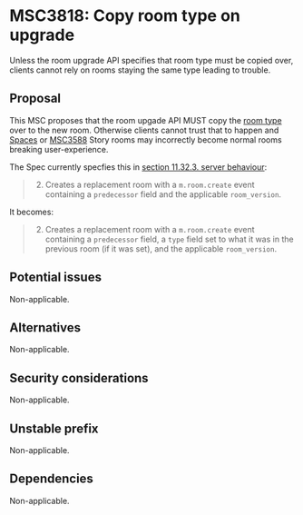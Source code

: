 # MSC3818: Copy room type on upgrade

Unless the room upgrade API specifies that room type must be copied over, clients cannot rely on
rooms staying the same type leading to trouble.


## Proposal

This MSC proposes that the room upgade API MUST copy the [room type](https://spec.matrix.org/latest/client-server-api/#types)
over to the new room. Otherwise clients cannot trust that to happen and [Spaces](https://spec.matrix.org/latest/client-server-api/#spaces)
or [MSC3588](https://github.com/matrix-org/matrix-doc/pull/3588) Story rooms may incorrectly become
normal rooms breaking user-experience.

The Spec currently specfies this in [section 11.32.3. server behaviour](https://spec.matrix.org/v1.2/client-server-api/#server-behaviour-16):

> 2. Creates a replacement room with a `m.room.create` event containing a `predecessor` field and the applicable `room_version`.

It becomes:

> 2. Creates a replacement room with a `m.room.create` event containing a `predecessor` field, a
> `type` field set to what it was in the previous room (if it was set), and the applicable `room_version`.


## Potential issues

Non-applicable.

## Alternatives

Non-applicable.

## Security considerations

Non-applicable.

## Unstable prefix

Non-applicable.

## Dependencies

Non-applicable.
